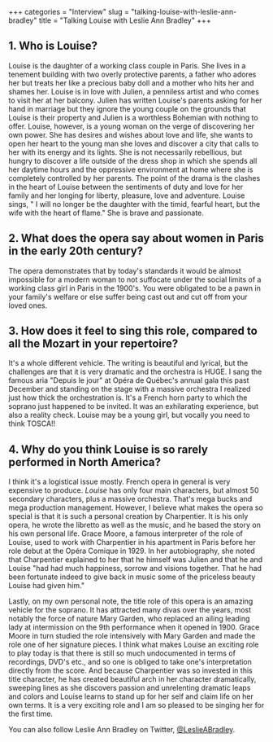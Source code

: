 +++
categories = "Interview"
slug = "talking-louise-with-leslie-ann-bradley"
title = "Talking Louise with Leslie Ann Bradley"
+++

<h2>1. Who is Louise?</h2>
<p>
	Louise is the daughter of a working class couple in Paris. She lives in a tenement building with two overly protective parents, a father who adores her but treats her like a precious baby doll and a mother who hits her and shames her. Louise is in love with Julien, a penniless artist and who comes to visit her at her balcony. Julien has written Louise's parents asking for her hand in marriage but they ignore the young couple on the grounds that Louise is their property and Julien is a worthless Bohemian with nothing to offer. Louise, however, is a young woman on the verge of discovering her own power. She has desires and wishes about love and life, she wants to open her heart to the young man she loves and discover a city that calls to her with its energy and its lights. She is not necessarily rebellious, but hungry to discover a life outside of the dress shop in which she spends all her daytime hours and the oppressive environment at home where she is completely controlled by her parents. The point of the drama is the clashes in the heart of Louise between the sentiments of duty and love for her family and her longing for liberty, pleasure, love and adventure. Louise sings, " I will no longer be the daughter with the timid, fearful heart, but the wife with the heart of flame." She is brave and passionate.
</p>
<h2>2. What does the opera say about women in Paris in the early 20th century?</h2>
<p>
	The opera demonstrates that by today's standards it would be almost impossible for a modern woman to not suffocate under the social limits of a working class girl in Paris in the 1900's. You were obligated to be a pawn in your family's welfare or else suffer being cast out and cut off from your loved ones.
</p>
<h2>3. How does it feel to sing this role, compared to all the Mozart in your repertoire?</h2>
<p>
	It's a whole different vehicle. The writing is beautiful and lyrical, but the challenges are that it is very dramatic and the orchestra is HUGE. I sang the famous aria "Depuis le jour" at Opéra de Québec's annual gala this past December and standing on the stage with a massive orchestra I realized just how thick the orchestration is. It's a French horn party to which the soprano just happened to be invited. It was an exhilarating experience, but also a reality check. Louise may be a young girl, but vocally you need to think TOSCA!!
</p>
<h2>4. Why do you think Louise is so rarely performed in North America?</h2>
<p>
	I think it's a logistical issue mostly. French opera in general is very expensive to produce. <em>Louise</em> has only four main characters, but almost 50 secondary characters, plus a massive orchestra. That's mega bucks and mega production management. However, I believe what makes the opera so special is that it is such a personal creation by Charpentier. It is his only opera, he wrote the libretto as well as the music, and he based the story on his own personal life. Grace Moore, a famous interpreter of the role of Louise, used to work with Charpentier in his apartment in Paris before her role debut at the Opéra Comique in 1929. In her autobiography, she noted that Charpentier explained to her that he himself was Julien and that he and Louise "had had much happiness, sorrow and visions together. That he had been fortunate indeed to give back in music some of the priceless beauty Louise had given him."
</p>
<p>
	Lastly, on my own personal note, the title role of this opera is an amazing vehicle for the soprano. It has attracted many divas over the years, most notably the force of nature Mary Garden, who replaced an ailing leading lady at intermission on the 9th performance when it opened in 1900. Grace Moore in turn studied the role intensively with Mary Garden and made the role one of her signature pieces. I think what makes Louise an exciting role to play today is that there is still so much undocumented in terms of recordings, DVD's etc., and so one is obliged to take one's interpretation directly from the score. And because Charpentier was so invested in this title character, he has created beautiful arch in her character dramatically, sweeping lines as she discovers passion and unrelenting dramatic leaps and colors and Louise learns to stand up for her self and claim life on her own terms. It is a very exciting role and I am so pleased to be singing her for the first time.
</p>
<p>
	You can also follow Leslie Ann Bradley on Twitter, <a href="https://twitter.com/LeslieABradley" target="_blank" data-mce-href="https://twitter.com/LeslieABradley">@LeslieABradley</a>.
</p>
